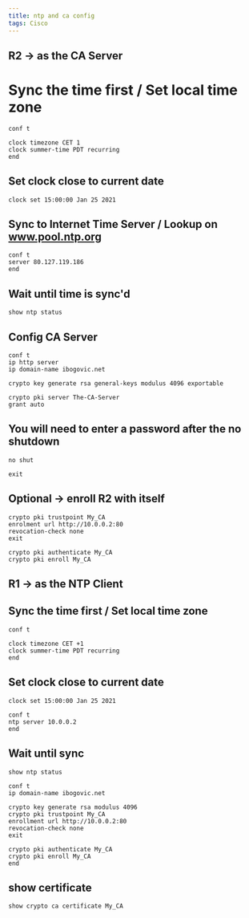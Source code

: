 ```yaml
---
title: ntp and ca config
tags: Cisco
---
```


## R2 → as the CA Server

# Sync the time first / Set local time zone

```
conf t

clock timezone CET 1
clock summer-time PDT recurring
end
```

## Set clock close to current date

```
clock set 15:00:00 Jan 25 2021
```

## Sync to Internet Time Server / Lookup on www.pool.ntp.org

```
conf t
server 80.127.119.186
end
```

## Wait until time is sync'd

```
show ntp status
```

## Config CA Server

```
conf t
ip http server
ip domain-name ibogovic.net

crypto key generate rsa general-keys modulus 4096 exportable

crypto pki server The-CA-Server
grant auto
```

## You will need to enter a password after the no shutdown

```
no shut

exit
```

## Optional → enroll R2 with itself

```
crypto pki trustpoint My_CA
enrolment url http://10.0.0.2:80
revocation-check none
exit

crypto pki authenticate My_CA
crypto pki enroll My_CA
```

## R1 → as the NTP Client  

## Sync the time first / Set local time zone

```
conf t

clock timezone CET +1
clock summer-time PDT recurring
end
```

## Set clock close to current date

```
clock set 15:00:00 Jan 25 2021

conf t
ntp server 10.0.0.2
end
```

## Wait until sync

```
show ntp status

conf t
ip domain-name ibogovic.net

crypto key generate rsa modulus 4096
crypto pki trustpoint My_CA
enrollment url http://10.0.0.2:80
revocation-check none
exit

crypto pki authenticate My_CA
crypto pki enroll My_CA
end
```

## show certificate

```
show crypto ca certificate My_CA
```
